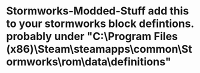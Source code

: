 # Stormworks-Modded-Stuff add this to your stormworks block defintions. probably under "C:\Program Files (x86)\Steam\steamapps\common\Stormworks\rom\data\definitions" 
